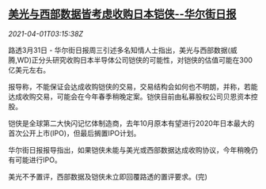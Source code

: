 <!--1617247863000-->
[美光与西部数据皆考虑收购日本铠侠--华尔街日报](https://cn.reuters.com/article/micron-western-digital-kioxia-0331-wedn-idCNKBS2BO41A)
------

<div><i>2021-04-01T03:15:38Z</i></div><p>路透3月31日 - 华尔街日报周三引述多名知情人士指出，美光与西部数据(威腾,WD)正分头研究收购日本半导体公司铠侠的可能性，对铠侠的估值可能在300亿美元左右。</p><p>报导称，不能保证会达成收购铠侠的交易，交易结构会如何也不明朗，并称，若能达成收购交易，可能会在今年春季稍晚定案。铠侠目前由私募股权公司贝恩资本控股。</p><p>铠侠是全球第二大快闪记忆体制造商，去年10月原本有望进行2020年日本最大的首次公开上市(IPO)，但最后搁置IPO计划。</p><p>华尔街日报报导指出，如果铠侠未能与美光或西部数据达成收购协议，今年稍晚仍有可能进行IPO。</p><p>美光不予置评，西部数据及铠侠未立即回覆路透的置评要求。(完)</p>
